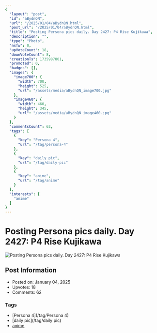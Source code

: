 ```yaml
---
{
  "layout": "post",
  "id": "aBydnQN",
  "url": "/2025/01/04/aBydnQN.html",
  "post_url": "/2025/01/04/aBydnQN.html",
  "title": "Posting Persona pics daily. Day 2427: P4 Rise Kujikawa",
  "description": "",
  "type": "Photo",
  "nsfw": 0,
  "upVoteCount": 18,
  "downVoteCount": 8,
  "creationTs": 1735987801,
  "promoted": 0,
  "badges": [],
  "images": {
    "image700": {
      "width": 700,
      "height": 525,
      "url": "/assets/media/aBydnQN_image700.jpg"
    },
    "image460": {
      "width": 460,
      "height": 345,
      "url": "/assets/media/aBydnQN_image460.jpg"
    }
  },
  "commentsCount": 62,
  "tags": [
    {
      "key": "Persona 4",
      "url": "/tag/persona-4"
    },
    {
      "key": "daily pic",
      "url": "/tag/daily-pic"
    },
    {
      "key": "anime",
      "url": "/tag/anime"
    }
  ],
  "interests": [
    "anime"
  ]
}
---
```


# Posting Persona pics daily. Day 2427: P4 Rise Kujikawa

![Posting Persona pics daily. Day 2427: P4 Rise Kujikawa](/assets/media/aBydnQN_image700.jpg)

## Post Information

- Posted on: January 04, 2025
- Upvotes: 18
- Comments: 62

### Tags

- [Persona 4](/tag/Persona 4)
- [daily pic](/tag/daily pic)
- [anime](/tag/anime)
